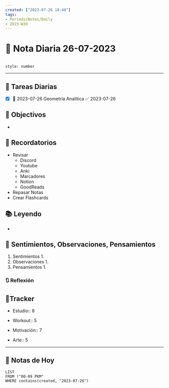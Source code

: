 ```yaml
---
created: ["2023-07-26 18:48"]
tags:
- PeriodicNotes/Daily
- 2023-W30
---
```


# 📅 Nota Diaria 26-07-2023
```toc

style: number

```

---
## 🔷 Tareas Diarias
- [x] 📅 2023-07-26 Geometría Analítica ✅ 2023-07-26

## 🎯 Objectivos
- 
## 📕 Recordatorios
- Revisar
	- Discord
	- Youtube
	- Anki
	- Marcadores
	- Notion
	- GoodReads
- Repasar Notas
- Crear Flashcards

## 📚 Leyendo
- 
## 💬 Sentimientos, Observaciones, Pensamientos 
1. Sentimientos
	1. 
2. Observaciones
	1. 
3. Pensamientos
	1. 
### 🔃 Reflexión

## 🔷Tracker

- Estudio:: 8

- Workout:: 5

- Motivación:: 7

- Arte:: 5
---

## 📅 Notas de Hoy
```dataview
LIST 
FROM !"00-09 PKM" 
WHERE contains(created, "2023-07-26")
```